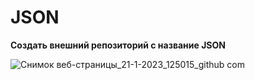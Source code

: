 # JSON

__Создать внешний репозиторий с название JSON__

![Снимок веб-страницы_21-1-2023_125015_github com](https://user-images.githubusercontent.com/119632454/213864355-ea7550a1-710a-4624-b3ca-3419dd561789.jpeg)


